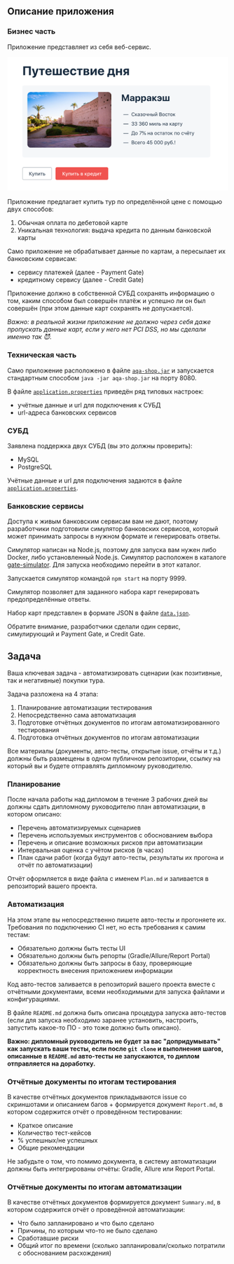 ## Описание приложения

### Бизнес часть

Приложение представляет из себя веб-сервис.

![](pic/service.png)

Приложение предлагает купить тур по определённой цене с помощью двух способов:
1. Обычная оплата по дебетовой карте
1. Уникальная технология: выдача кредита по данным банковской карты

Само приложение не обрабатывает данные по картам, а пересылает их банковским сервисам:
* сервису платежей (далее - Payment Gate)
* кредитному сервису (далее - Credit Gate)

Приложение должно в собственной СУБД сохранять информацию о том, каким способом был совершён платёж и успешно ли он был совершён (при этом данные карт сохранять не допускается).

*Важно: в реальной жизни приложение не должно через себя даже пропускать данные карт, если у него нет PCI DSS, но мы сделали именно так 😈.*

### Техническая часть

Само приложение расположено в файле [`aqa-shop.jar`](artifacts/aqa-shop.jar) и запускается стандартным способом `java -jar aqa-shop.jar` на порту 8080.

В файле [`application.properties`](application.properties) приведён ряд типовых настроек:
* учётные данные и url для подключения к СУБД
* url-адреса банковских сервисов

### СУБД

Заявлена поддержка двух СУБД (вы это должны проверить):
* MySQL
* PostgreSQL

Учётные данные и url для подключения задаются в файле [`application.properties`](application.properties).

### Банковские сервисы

Доступа к живым банковским сервисам вам не дают, поэтому разработчики подготовили симулятор банковских сервисов, который может принимать запросы в нужном формате и генерировать ответы.

Симулятор написан на Node.js, поэтому для запуска вам нужен либо Docker, либо установленный Node.js. Симулятор расположен в каталоге [gate-simulator](gate-simulator). Для запуска необходимо перейти в этот каталог.

Запускается симулятор командой `npm start` на порту 9999.

Симулятор позволяет для заданного набора карт генерировать предопределённые ответы.

Набор карт представлен в формате JSON в файле [`data.json`](gate-simulator/data.json).

Обратите внимание, разработчики сделали один сервис, симулирующий и Payment Gate, и Credit Gate.

## Задача

Ваша ключевая задача - автоматизировать сценарии (как позитивные, так и негативные) покупки тура.

Задача разложена на 4 этапа:
1. Планирование автоматизации тестирования
1. Непосредственно сама автоматизация
1. Подготовке отчётных документов по итогам автоматизированного тестирования
1. Подготовка отчётных документов по итогам автоматизации

Все материалы (документы, авто-тесты, открытые issue, отчёты и т.д.) должны быть размещены в одном публичном репозитории, ссылку на который вы и будете отправлять дипломному руководителю.

### Планирование

После начала работы над дипломом в течение 3 рабочих дней вы должны сдать дипломному руководителю план автоматизации, в котором описано:

* Перечень автоматизируемых сценариев
* Перечень используемых инструментов с обоснованием выбора
* Перечень и описание возможных рисков при автоматизации
* Интервальная оценка с учётом рисков (в часах)
* План сдачи работ (когда будут авто-тесты, результаты их прогона и отчёт по автоматизации)

Отчёт оформляется в виде файла с именем `Plan.md` и заливается в репозиторий вашего проекта.

### Автоматизация

На этом этапе вы непосредственно пишете авто-тесты и прогоняете их. Требования по подключению CI нет, но есть требования к самим тестам:
* Обязательно должны быть тесты UI
* Обязательно должны быть репорты (Gradle/Allure/Report Portal)
* Обязательно должны быть запросы в базу, проверяющие корректность внесения приложением информации

Код авто-тестов заливается в репозиторий вашего проекта вместе с отчётными документами, всеми необходимыми для запуска файлами и конфигурациями.

В файле `README.md` должна быть описана процедура запуска авто-тестов (если для запуска необходимо заранее установить, настроить, запустить какое-то ПО - это тоже должно быть описано).

**Важно: дипломный руководитель не будет за вас "допридумывать" как запускать ваши тесты, если после `git clone` и выполнения шагов, описанные в `README.md` авто-тесты не запускаются, то диплом отправляется на доработку.**

### Отчётные документы по итогам тестирования

В качестве отчётных документов прикладываются issue со скриншотами и описанием багов + формируется документ `Report.md`, в котором содержится отчёт о проведённом тестировании:
* Краткое описание
* Количество тест-кейсов
* % успешных/не успешных
* Общие рекомендации

Не забудьте о том, что помимо документа, в систему автоматизации должны быть интегрированы отчёты: Gradle, Allure или Report Portal.

### Отчётные документы по итогам автоматизации

В качестве отчётных документов формируется документ `Summary.md`, в котором содержится отчёт о проведённой автоматизации:
* Что было запланировано и что было сделано
* Причины, по которым что-то не было сделано
* Сработавшие риски
* Общий итог по времени (сколько запланировали/сколько потратили с обоснованием расхождения)